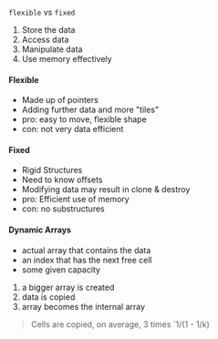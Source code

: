 `flexible` vs `fixed`

1. Store the data
2. Access data
3. Manipulate data
4. Use memory effectively


#### Flexible
- Made up of pointers
- Adding further data and more "tiles"
- pro: easy to move, flexible shape
- con: not very data efficient

#### Fixed
- Rigid Structures
- Need to know offsets
- Modifying data may result in clone & destroy
- pro: Efficient use of memory
- con: no substructures


#### Dynamic Arrays
- actual array that contains the data
- an index that has the next free cell
- some given capacity

1. a bigger array is created
2. data is copied
3. array becomes the internal array

> Cells are copied, on average, 3 times
> `1/(1 - 1/k)






